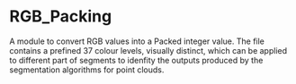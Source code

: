# RGB_Packing
A module to convert RGB values into a Packed integer value.
The file contains a prefined 37 colour levels, visually distinct, which can be applied to different part of segments to idenfity the outputs produced by the segmentation algorithms for point clouds.

